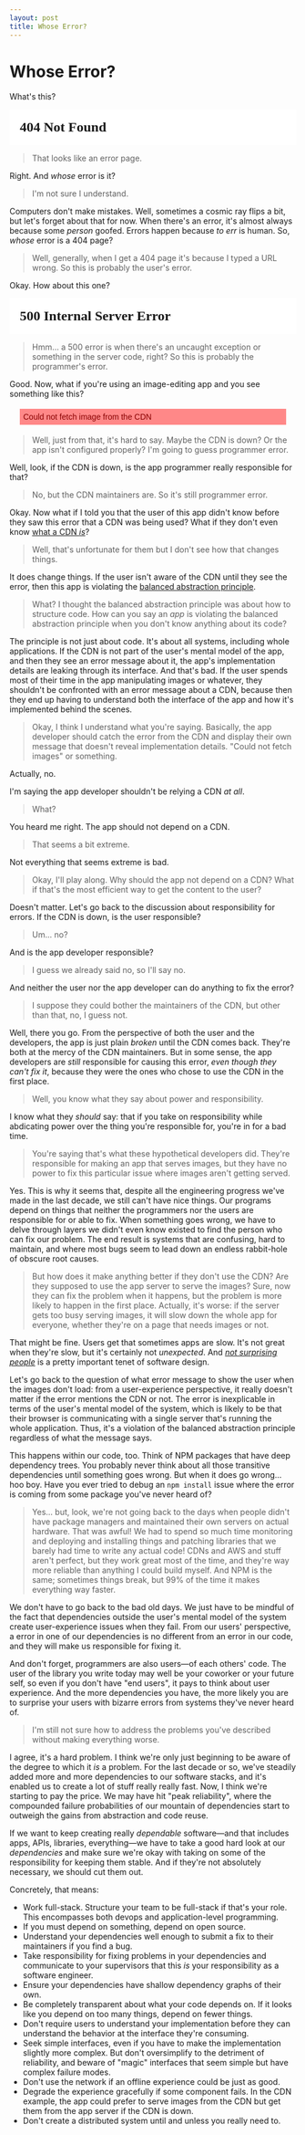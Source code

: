 ```yaml
---
layout: post
title: Whose Error?
---
```


# Whose Error?

What's this?

<div style="font-family:'Times New Roman', serif;font-size:24px;background-color:#fff;padding:18px;"><strong>404 Not Found</strong></div>

> That looks like an error page.

Right. And *whose* error is it?

> I'm not sure I understand.

Computers don't make mistakes. Well, sometimes a cosmic ray flips a bit, but let's forget about that for now. When there's an error, it's almost always because some *person* goofed. Errors happen because *to err* is human. So, *whose* error is a 404 page?

> Well, generally, when I get a 404 page it's because I typed a URL wrong. So this is probably the user's error.

Okay. How about this one?

<div style="font-family:'Times New Roman', serif;font-size:24px;background-color:#fff;padding:18px;"><strong>500 Internal Server Error</strong></div>

> Hmm... a 500 error is when there's an uncaught exception or something in the server code, right? So this is probably the programmer's error.

Good. Now, what if you're using an image-editing app and you see something like this?

<div style="font-family:'Arial', 'Helvetica', sans-serif;background-color:#f88;color:#800;padding:6px;margin:18px;">
  Could not fetch image from the CDN
</div>

> Well, just from that, it's hard to say. Maybe the CDN is down? Or the app isn't configured properly? I'm going to guess programmer error.

Well, look, if the CDN is down, is the app programmer really responsible for that?

> No, but the CDN maintainers are. So it's still programmer error.

Okay. Now what if I told you that the user of this app didn't know before they saw this error that a CDN was being used? What if they don't even know [what a CDN *is*](https://en.wikipedia.org/wiki/Content_delivery_network)?

> Well, that's unfortunate for them but I don't see how that changes things.

It does change things. If the user isn't aware of the CDN until they see the error, then this app is violating the [balanced abstraction principle](https://codurance.com/2015/01/27/balanced-abstraction-principle/).

> What? I thought the balanced abstraction principle was about how to structure code. How can you say an *app* is violating the balanced abstraction principle when you don't know anything about its code?

The principle is not just about code. It's about all systems, including whole applications. If the CDN is not part of the user's mental model of the app, and then they see an error message about it, the app's implementation details are leaking through its interface. And that's bad. If the user spends most of their time in the app manipulating images or whatever, they shouldn't be confronted with an error message about a CDN, because then they end up having to understand both the interface of the app and how it's implemented behind the scenes.

> Okay, I think I understand what you're saying. Basically, the app developer should catch the error from the CDN and display their own message that doesn't reveal implementation details. "Could not fetch images" or something.

Actually, no.

I'm saying the app developer shouldn't be relying a CDN *at all*.

> What?

You heard me right. The app should not depend on a CDN.

> That seems a bit extreme.

Not everything that seems extreme is bad.

> Okay, I'll play along. Why should the app not depend on a CDN? What if that's the most efficient way to get the content to the user?

Doesn't matter. Let's go back to the discussion about responsibility for errors. If the CDN is down, is the user responsible?

> Um... no?

And is the app developer responsible?

> I guess we already said no, so I'll say no.

And neither the user nor the app developer can do anything to fix the error?

> I suppose they could bother the maintainers of the CDN, but other than that, no, I guess not.

Well, there you go. From the perspective of both the user and the developers, the app is just plain *broken* until the CDN comes back. They're both at the mercy of the CDN maintainers. But in some sense, the app developers are *still* responsible for causing this error, *even though they can't fix it*, because they were the ones who chose to use the CDN in the first place.

> Well, you know what they say about power and responsibility.

I know what they *should* say: that if you take on responsibility while abdicating power over the thing you're responsible for, you're in for a bad time.

> You're saying that's what these hypothetical developers did. They're responsible for making an app that serves images, but they have no power to fix this particular issue where images aren't getting served.

Yes. This is why it seems that, despite all the engineering progress we've made in the last decade, we still can't have nice things. Our programs depend on things that neither the programmers nor the users are responsible for or able to fix. When something goes wrong, we have to delve through layers we didn't even know existed to find the person who can fix our problem. The end result is systems that are confusing, hard to maintain, and where most bugs seem to lead down an endless rabbit-hole of obscure root causes.

> But how does it make anything better if they don't use the CDN? Are they supposed to use the app server to serve the images? Sure, now they can fix the problem when it happens, but the problem is more likely to happen in the first place. Actually, it's worse: if the server gets too busy serving images, it will slow down the whole app for everyone, whether they're on a page that needs images or not.

That might be fine. Users get that sometimes apps are slow. It's not great when they're slow, but it's certainly not *unexpected*. And [*not surprising people*](https://www.joelonsoftware.com/2001/10/24/user-interface-design-for-programmers/) is a pretty important tenet of software design.

Let's go back to the question of what error message to show the user when the images don't load: from a user-experience perspective, it really doesn't matter if the error mentions the CDN or not. The error is inexplicable in terms of the user's mental model of the system, which is likely to be that their browser is communicating with a single server that's running the whole application. Thus, it's a violation of the balanced abstraction principle regardless of what the message says.

This happens within our code, too. Think of NPM packages that have deep dependency trees. You probably never think about all those transitive dependencies until something goes wrong. But when it does go wrong... hoo boy. Have you ever tried to debug an `npm install` issue where the error is coming from some package you've never heard of?

> Yes... but, look, we're not going back to the days when people didn't have package managers and maintained their own servers on actual hardware. That was awful! We had to spend so much time monitoring and deploying and installing things and patching libraries that we barely had time to write any actual code! CDNs and AWS and stuff aren't perfect, but they work great most of the time, and they're way more reliable than anything I could build myself. And NPM is the same; sometimes things break, but 99% of the time it makes everything way faster.

We don't have to go back to the bad old days. We just have to be mindful of the fact that dependencies outside the user's mental model of the system create user-experience issues when they fail. From our users' perspective, a error in one of our dependencies is no different from an error in our code, and they will make us responsible for fixing it.

And don't forget, programmers are also users—of each others' code.
The user of the library you write today may well be your coworker or your future self, so even if you don't have "end users", it pays to think about user experience. And the more dependencies you have, the more likely you are to surprise your users with bizarre errors from systems they've never heard of.

> I'm still not sure how to address the problems you've described without making everything worse.

I agree, it's a hard problem. I think we're only just beginning to be aware of the degree to which it *is* a problem.
For the last decade or so, we've steadily added more and more dependencies to our software stacks, and it's enabled us to create a lot of stuff really really fast. Now, I think we're starting to pay the price. We may have hit "peak reliability", where the compounded failure probabilities of our mountain of dependencies start to outweigh the gains from abstraction and code reuse.

If we want to keep creating really *dependable* software—and that includes apps, APIs, libraries, everything—we have to take a good hard look at our *dependencies* and make sure we're okay with taking on some of the responsibility for keeping them stable. And if they're not absolutely necessary, we should cut them out.

Concretely, that means:

- Work full-stack. Structure your team to be full-stack if that's your role. This encompasses both devops and application-level programming.
- If you must depend on something, depend on open source.
- Understand your dependencies well enough to submit a fix to their maintainers if you find a bug.
- Take responsibility for fixing problems in your dependencies and communicate to your supervisors that this *is* your responsibility as a software engineer.
- Ensure your dependencies have shallow dependency graphs of their own.
- Be completely transparent about what your code depends on. If it looks like you depend on too many things, depend on fewer things.
- Don't require users to understand your implementation before they can understand the behavior at the interface they're consuming.
- Seek simple interfaces, even if you have to make the implementation slightly more complex. But don't oversimplify to the detriment of reliability, and beware of "magic" interfaces that seem simple but have complex failure modes.
- Don't use the network if an offline experience could be just as good.
- Degrade the experience gracefully if some component fails. In the CDN example, the app could prefer to serve images from the CDN but get them from the app server if the CDN is down.
- Don't create a distributed system until and unless you really need to.
